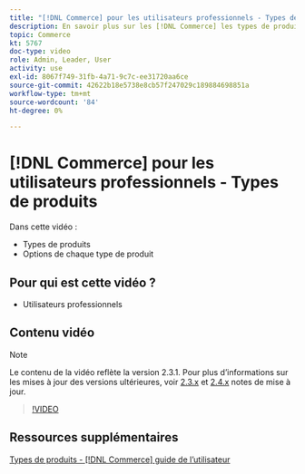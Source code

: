 ```yaml
---
title: "[!DNL Commerce] pour les utilisateurs professionnels - Types de produits"
description: En savoir plus sur les [!DNL Commerce] les types de produits et les options pour chacun d’eux.
topic: Commerce
kt: 5767
doc-type: video
role: Admin, Leader, User
activity: use
exl-id: 8067f749-31fb-4a71-9c7c-ee31720aa6ce
source-git-commit: 42622b18e5738e8cb57f247029c189884698851a
workflow-type: tm+mt
source-wordcount: '84'
ht-degree: 0%

---
```


# [!DNL Commerce] pour les utilisateurs professionnels - Types de produits

Dans cette vidéo :

- Types de produits
- Options de chaque type de produit

## Pour qui est cette vidéo ?

- Utilisateurs professionnels

## Contenu vidéo

>[!NOTE]
>
>Le contenu de la vidéo reflète la version 2.3.1. Pour plus d’informations sur les mises à jour des versions ultérieures, voir [ 2.3.x](https://devdocs.magento.com/guides/v2.3/release-notes/bk-release-notes.html) et [2.4.x](https://devdocs.magento.com/guides/v2.4/release-notes/bk-release-notes.html) notes de mise à jour.

>[!VIDEO](https://video.tv.adobe.com/v/35952?quality=12&learn=on)

## Ressources supplémentaires

[Types de produits - [!DNL Commerce] guide de l’utilisateur](https://docs.magento.com/user-guide/catalog/product-types.html)
